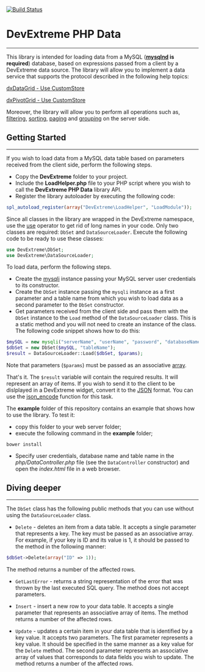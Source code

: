 [![Build Status](https://travis-ci.org/DevExpress/DevExtreme-PHP-Data.svg?branch=master)](https://travis-ci.org/DevExpress/DevExtreme-PHP-Data)
# DevExtreme PHP Data
---

This library is intended for loading data from a MySQL (__[mysqlnd](http://php.net/manual/en/book.mysqlnd.php) is required__) database, based on expressions passed from a client by a DevExtreme data source. The library will allow you to implement a data service that supports
the protocol described in the following help topics:

[dxDataGrid - Use CustomStore](https://js.devexpress.com/Documentation/Guide/Widgets/DataGrid/Use_CustomStore/)

[dxPivotGrid - Use CustomStore](https://js.devexpress.com/Documentation/Guide/Widgets/PivotGrid/Use_CustomStore/)

Moreover, the library will allow you to perform all operations such as, [filtering](https://js.devexpress.com/Documentation/Guide/Data_Layer/Data_Layer/#Data_Layer_Data_Layer_Reading_Data_Filtering),
[sorting](https://js.devexpress.com/Documentation/Guide/Data_Layer/Data_Layer/#Data_Layer_Data_Layer_Reading_Data_Sorting), [paging](https://js.devexpress.com/Documentation/Guide/Data_Layer/Data_Layer/#Data_Layer_Data_Layer_Reading_Data_Paging) and [grouping](https://js.devexpress.com/Documentation/Guide/Data_Layer/Data_Layer/#Data_Layer_Data_Layer_Reading_Data_Grouping) on the server side.



## Getting Started
---

If you wish to load data from a MySQL data table based on parameters received from the client side, perform the following steps.

* Copy the __DevExtreme__ folder to your project.
* Include the __LoadHelper.php__ file to your PHP script where you wish to call the __DevExtreme PHP Data__ library API.
* Register the library autoloader by executing the following code:

```PHP
spl_autoload_register(array("DevExtreme\LoadHelper", "LoadModule"));
```

Since all classes in the library are wrapped in the DevExtreme namespace, use the [use](http://php.net/manual/en/language.namespaces.importing.php)
operator to get rid of long names in your code. Only two classes are required: ```DbSet``` and ```DataSourceLoader```. Execute the following code to be ready to use these classes:

```PHP
use DevExtreme\DbSet;
use DevExtreme\DataSourceLoader;
```

To load data, perform the following steps.

* Create the [mysqli](http://php.net/manual/en/book.mysqli.php) instance passing your MySQL server user credentials to its constructor.
* Create the ```DbSet``` instance passing the ```mysqli``` instance as a first parameter and a table name from which you wish to load data as a second parameter
to the ```DbSet``` constructor.
* Get parameters received from the client side and pass them with the ```DbSet``` instance to the ```Load``` method of the ```DataSourceLoader``` class. This
is a static method and you will not need to create an instance of the class. The following code snippet shows how to do this:

```PHP
$mySQL = new mysqli("serverName", "userName", "password", "databaseName");
$dbSet = new DbSet($mySQL, "tableName");
$result = DataSourceLoader::Load($dbSet, $params);
```
Note that parameters (```$params```) must be passed as an associative [array](http://php.net/manual/en/language.types.array.php).

That's it. The ```$result``` variable will contain the required results. It will represent an array of items. If you wish to send it to the client to be
dislplayed in a DevExtreme widget, convert it to the [JSON](https://en.wikipedia.org/wiki/JSON) format. You can use the [json_encode](http://php.net/manual/en/function.json-encode.php) function
for this task.

The __example__ folder of this repository contains an example that shows how to use the library. To test it:
* copy this folder to your web server folder;
* execute the following command in the __example__ folder;
```
bower install
```
* Specify user credentials, database name and table name in the _php/DataController.php_ file (see the ```DataController``` constructor) and open the _index.html_ file in a web browser.



## Diving deeper
---

The ```DbSet``` class has the following public methods that you can use without using the ```DataSourceLoader``` class.
* ```Delete``` - deletes an item from a data table.
It accepts a single parameter that represents a key. The key must be passed as an associative array. For example, if your key is ID and its value is 1, it should be passed to the method in the following manner:

```PHP
$dbSet->Delete(array("ID" => 1));
```
The method returns a number of the affected rows.


* ```GetLastError``` - returns a string representation of the error that was thrown by the last executed SQL query.
The method does not accept parameters.


* ```Insert``` - insert a new row to your data table.
It accepts a single parameter that represents an associative array of items.
The method returns a number of the affected rows.


* ```Update``` - updates a certain item in your data table that is identified by a key value.
It accepts two parameters. The first parameter represents a key value. It should be specified in the same manner as a key value for the ```Delete``` method.
The second parameter represents an associative array of values that corresponds to data fields you wish to update.
The method returns a number of the affected rows.
